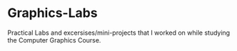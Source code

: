 # Graphics-Labs
 Practical Labs and excersises/mini-projects that I worked on while studying the Computer Graphics Course. 
